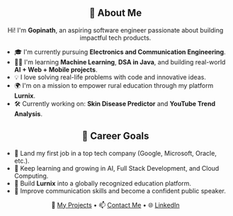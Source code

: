 <h2 align="center">🚀 About Me</h2>

<p align="center">
  Hi! I'm <strong>Gopinath</strong>, an aspiring software engineer passionate about building impactful tech products.
</p>

<ul>
  <li>🎓 I'm currently pursuing <strong>Electronics and Communication Engineering</strong>.</li>
  <li>👨‍💻 I'm learning <strong>Machine Learning</strong>, <strong>DSA in Java</strong>, and building real-world <strong>AI + Web + Mobile projects</strong>.</li>
  <li>💡 I love solving real-life problems with code and innovative ideas.</li>
  <li>🌍 I'm on a mission to empower rural education through my platform <strong>Lurnix</strong>.</li>
  <li>🛠️ Currently working on: <strong>Skin Disease Predictor</strong> and <strong>YouTube Trend Analysis</strong>.</li>
</ul>

<h2 align="center">🎯 Career Goals</h2>

<ul>
  <li>🏢 Land my first job in a top tech company (Google, Microsoft, Oracle, etc.).</li>
  <li>🌱 Keep learning and growing in AI, Full Stack Development, and Cloud Computing.</li>
  <li>🚀 Build <strong>Lurnix</strong> into a globally recognized education platform.</li>
  <li>💬 Improve communication skills and become a confident public speaker.</li>
</ul>

<p align="center">
  🔗 <a href="https://gopi363107.github.io/Data-Analysis/">My Projects</a> • 
  📫 <a href="mailto:ngopi6769.com">Contact Me</a> • 
  🌐 <a href="https://www.linkedin.com/in/gopinath-t-41629328/">LinkedIn</a>
</p>

